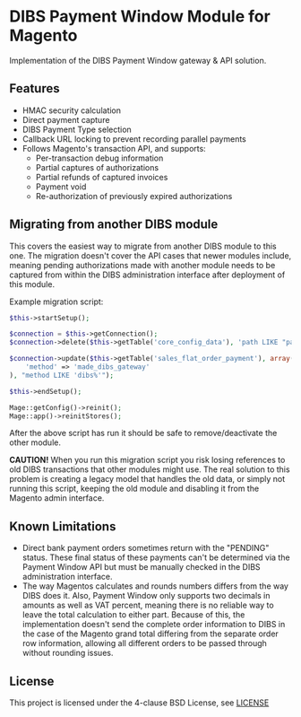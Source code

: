 DIBS Payment Window Module for Magento
==

Implementation of the DIBS Payment Window gateway &amp; API solution.

Features
--

* HMAC security calculation
* Direct payment capture
* DIBS Payment Type selection
* Callback URL locking to prevent recording parallel payments
* Follows Magento's transaction API, and supports:
	* Per-transaction debug information
	* Partial captures of authorizations
	* Partial refunds of captured invoices
	* Payment void
	* Re-authorization of previously expired authorizations

Migrating from another DIBS module
--

This covers the easiest way to migrate from another DIBS module to this one. The migration doesn't cover the API cases that newer modules include, meaning pending authorizations made with another module needs to be captured from within the DIBS administration interface after deployment of this module.

Example migration script:

```php
$this->startSetup();

$connection = $this->getConnection();
$connection->delete($this->getTable('core_config_data'), 'path LIKE "payment/dibs%"');

$connection->update($this->getTable('sales_flat_order_payment'), array(
    'method' => 'made_dibs_gateway'
), "method LIKE 'dibs%'");

$this->endSetup();

Mage::getConfig()->reinit();
Mage::app()->reinitStores();
```

After the above script has run it should be safe to remove/deactivate the other module.

**CAUTION!** When you run this migration script you risk losing references to old DIBS transactions that other modules might use. The real solution to this problem is creating a legacy model that handles the old data, or simply not running this script, keeping the old module and disabling it from the Magento admin interface.

Known Limitations
--
* Direct bank payment orders sometimes return with the "PENDING" status. These final status of these payments can't be determined via the Payment Window API but must be manually checked in the DIBS administration interface.
* The way Magentos calculates and rounds numbers differs from the way DIBS does it. Also, Payment Window only supports two decimals in amounts as well as VAT percent, meaning there is no reliable way to leave the total calculation to either part. Because of this, the implementation doesn't send the complete order information to DIBS in the case of the Magento grand total differing from the separate order row information, allowing all different orders to be passed through without rounding issues.

License
--
This project is licensed under the 4-clause BSD License, see [LICENSE](https://github.com/madepeople/Made_Dibs/blob/master/LICENSE)

